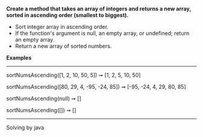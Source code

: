 **Create a method that takes an array of integers and returns a new array, sorted in ascending order (smallest to biggest).**


- Sort integer array in ascending order.
- If the function's argument is null, an empty array, or undefined; return an empty array.
- Return a new array of sorted numbers.


**Examples**
***
sortNumsAscending([1, 2, 10, 50, 5]) ➞ [1, 2, 5, 10, 50]

sortNumsAscending([80, 29, 4, -95, -24, 85]) ➞ [-95, -24, 4, 29, 80, 85]

sortNumsAscending(null) ➞ []

sortNumsAscending([]) ➞ []
***

Solving by java
